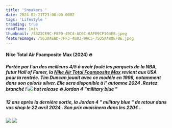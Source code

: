 ```yaml
---
title: 'Sneakers '
date: 2024-02-21T23:00:00.000Z
tags: 'Lifestyle '
tranding: true
readTime: 1min
thumbnail: /5322CE9C-F8E9-49C4-AC6C-8AFE9CF104E8.jpeg
featureImage: /5630AEBD-7FF3-4B83-9AC5-75D5AA80EF0E.jpeg
---
```


#### &#x20;**Nike Total Air Foamposite Max (2024)** 🔥

##### Portée par l’un des meilleurs 4/5 à avoir foulé les parquets de la NBA, futur Hall of Famer, la [Nike Air Total Foamposite Max](https://www.sneakers.fr/basket/nike-air-total-foamposite-max%20) revient aux USA pour la rentrée. Tim Duncan jouait avec ce modèle en 1998, notamment dans son coloris silver. Elle sera disponible à l’ automne  2024 .Restez branché ! ![](/2FFCB73A-6D2F-4627-99D2-5FCE887FE8EC.jpeg) **hot release 🔥 Jordan 4 "military blue** "

##### &#x20;12 ans après la dernière sortie, la Jordan 4 " military blue " de retour dans vos shop le 22 avril 2024 . Son prix avoisinera dans les 220€ .

#### ![](/78663EC5-F34E-4796-A30B-BF01AB4EE793.jpeg) ![](/6ACC7E12-19AE-4108-BB74-2920339C9B7B.jpeg)
